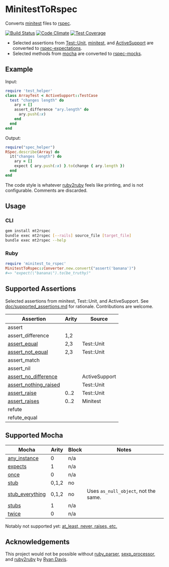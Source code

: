 # MinitestToRspec

Converts [minitest][8] files to [rspec][9].

[![Build Status][1]][2] [![Code Climate][3]][4] [![Test Coverage][7]][4]

- Selected assertions from [Test::Unit][26], [minitest][8],
  and [ActiveSupport][27] are converted to [rspec-expectations][25].
- Selected methods from [mocha][28] are converted to [rspec-mocks][24].

Example
-------

Input:

```ruby
require 'test_helper'
class ArrayTest < ActiveSupport::TestCase
  test "changes length" do
    ary = []
    assert_difference "ary.length" do
      ary.push(:x)
    end
  end
end
```

Output:

```ruby
require("spec_helper")
RSpec.describe(Array) do
  it("changes length") do
    ary = []
    expect { ary.push(:x) }.to(change { ary.length })
  end
end
```

The code style is whatever [ruby2ruby][6] feels like printing,
and is not configurable.  Comments are discarded.

Usage
-----

### CLI

```bash
gem install mt2rspec
bundle exec mt2rspec [--rails] source_file [target_file]
bundle exec mt2rspec --help
```

### Ruby

```ruby
require 'minitest_to_rspec'
MinitestToRspec::Converter.new.convert("assert('banana')")
#=> "expect(\"banana\").to(be_truthy)"
```

Supported Assertions
--------------------

Selected assertions from minitest, Test::Unit, and ActiveSupport.
See [doc/supported_assertions.md][5] for rationale.  Contributions
are welcome.

Assertion                   | Arity | Source
--------------------------- | ----- | ------
assert                      |       |
assert_difference           | 1,2   |
[assert_equal][23]          | 2,3   | Test::Unit
[assert_not_equal][22]      | 2,3   | Test::Unit
assert_match                |       |
assert_nil                  |       |
[assert_no_difference][12]  |       | ActiveSupport
[assert_nothing_raised][10] |       | Test::Unit
[assert_raise][11]          | 0..2  | Test::Unit
[assert_raises][13]         | 0..2  | Minitest
refute                      |       |
refute_equal                |       |

Supported Mocha
---------------

Mocha                 | Arity | Block | Notes
--------------------- | ----- | ----- | -------
[any_instance][29]    | 0     | n/a   |
[expects][21]         | 1     | n/a   |
[once][31]            | 0     | n/a   |
[stub][19]            | 0,1,2 | no    |
[stub_everything][18] | 0,1,2 | no    | Uses `as_null_object`, not the same.
[stubs][20]           | 1     | n/a   |
[twice][32]           | 0     | n/a   |

Notably not supported yet: [at_least, never, raises, etc.][30]

Acknowledgements
----------------

This project would not be possible without [ruby_parser][14],
[sexp_processor][15], and [ruby2ruby][16] by [Ryan Davis][17].

[1]: https://travis-ci.org/jaredbeck/minitest_to_rspec.svg
[2]: https://travis-ci.org/jaredbeck/minitest_to_rspec
[3]: https://codeclimate.com/github/jaredbeck/minitest_to_rspec/badges/gpa.svg
[4]: https://codeclimate.com/github/jaredbeck/minitest_to_rspec
[5]: https://github.com/jaredbeck/minitest_to_rspec/blob/master/doc/supported_assertions.md
[6]: https://github.com/seattlerb/ruby2ruby
[7]: https://codeclimate.com/github/jaredbeck/minitest_to_rspec/badges/coverage.svg
[8]: https://github.com/jaredbeck/minitest_to_rspec/blob/master/doc/minitest.md
[9]: https://github.com/jaredbeck/minitest_to_rspec/blob/master/doc/rspec.md
[10]: http://www.rubydoc.info/gems/test-unit/3.0.9/Test/Unit/Assertions#assert_nothing_raised-instance_method
[11]: http://ruby-doc.org/stdlib-2.1.0/libdoc/test/unit/rdoc/Test/Unit/Assertions.html#method-i-assert_raise
[12]: http://api.rubyonrails.org/classes/ActiveSupport/Testing/Assertions.html#method-i-assert_no_difference
[13]: http://www.rubydoc.info/gems/minitest/5.5.1/Minitest/Assertions#assert_raises-instance_method
[14]: https://github.com/seattlerb/ruby_parser
[15]: https://github.com/seattlerb/sexp_processor
[16]: https://github.com/seattlerb/ruby2ruby
[17]: https://github.com/zenspider
[18]: http://www.rubydoc.info/github/floehopper/mocha/Mocha/API:stub_everything
[19]: http://www.rubydoc.info/github/floehopper/mocha/Mocha/API#stub-instance_method
[20]: http://www.rubydoc.info/github/floehopper/mocha/Mocha/ObjectMethods#stubs-instance_method
[21]: http://www.rubydoc.info/github/floehopper/mocha/Mocha/ObjectMethods:expects
[22]: http://www.rubydoc.info/gems/test-unit/3.0.9/Test/Unit/Assertions#assert_not_equal-instance_method
[23]: http://www.rubydoc.info/gems/test-unit/3.0.9/Test/Unit/Assertions#assert_equal-instance_method
[24]: https://github.com/rspec/rspec-mocks
[25]: https://github.com/rspec/rspec-expectations
[26]: http://test-unit.github.io/
[27]: https://rubygems.org/gems/activesupport
[28]: http://gofreerange.com/mocha/docs/
[29]: http://www.rubydoc.info/github/floehopper/mocha/Mocha/ClassMethods#any_instance-instance_method
[30]: http://www.rubydoc.info/github/floehopper/mocha/Mocha/Expectation
[31]: http://www.rubydoc.info/github/floehopper/mocha/Mocha/Expectation#once-instance_method
[32]: http://www.rubydoc.info/github/floehopper/mocha/Mocha/Expectation#twice-instance_method
